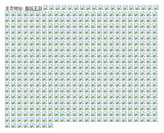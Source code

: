 主页地址: [我叫王羽](https://weibo.com/u/1344938031) 
![](https://wx4.sinaimg.cn/mw2000/502a202fly1gcd3v37p24j20ru2a0n9t.jpg) 
![](https://wx4.sinaimg.cn/mw2000/502a202fly1gcd3v3rd3dj20ru2soh64.jpg) 
![](https://wx4.sinaimg.cn/mw2000/502a202fly1gccxpe310ej20u01hcwhv.jpg) 
![](https://wx4.sinaimg.cn/mw2000/502a202fly1gcb9mmgjdgj20u0140jx8.jpg) 
![](https://wx4.sinaimg.cn/mw2000/502a202fly1gcb2y1ngr0j23k02o0x6r.jpg) 
![](https://wx4.sinaimg.cn/mw2000/502a202fly1gcb2y84nvij23k02o07wk.jpg) 
![](https://wx4.sinaimg.cn/mw2000/502a202fly1gc77clrqs6j20u014042u.jpg) 
![](https://wx4.sinaimg.cn/mw2000/502a202fly1gc75tuw3slj20u014043b.jpg) 
![](https://wx4.sinaimg.cn/mw2000/502a202fly1gc53o16ueuj22o03k07wj.jpg) 
![](https://wx4.sinaimg.cn/mw2000/502a202fly1gc51q28jvej23k02o0e84.jpg) 
![](https://wx4.sinaimg.cn/mw2000/502a202fly1gc51q5hinsj22o03k0e84.jpg) 
![](https://wx4.sinaimg.cn/mw2000/502a202fly1gc46jiu0dqj22yo3y87wi.jpg) 
![](https://wx4.sinaimg.cn/mw2000/502a202fly1gc3ydojvpcj22o03k0x6r.jpg) 
![](https://wx4.sinaimg.cn/mw2000/502a202fly1gc3ydqv0idj22o03k0npf.jpg) 
![](https://wx4.sinaimg.cn/mw2000/502a202fly1gc3v9gzytij22o03k0b2d.jpg) 
![](https://wx4.sinaimg.cn/mw2000/502a202fly1gc2z25lctwj20u0140x0i.jpg) 
![](https://wx4.sinaimg.cn/mw2000/502a202fly1gc2z2671tfj20qo1hchdf.jpg) 
![](https://wx4.sinaimg.cn/mw2000/502a202fly1gc1n7q3atcj20u014045f.jpg) 
![](https://wx4.sinaimg.cn/mw2000/502a202fly1gc1n7re8vaj22o03k0x6r.jpg) 
![](https://wx4.sinaimg.cn/mw2000/502a202fly1gc0j23pfvgj20np0ypdht.jpg) 
![](https://wx4.sinaimg.cn/mw2000/502a202fly1gbv5mmvhi9j20u01hctp1.jpg) 
![](https://wx4.sinaimg.cn/mw2000/502a202fly1gbv5mnhnkgj20u01hck1g.jpg) 
![](https://wx4.sinaimg.cn/mw2000/502a202fly1gbtqp3t1klj20u0140q5d.jpg) 
![](https://wx4.sinaimg.cn/mw2000/502a202fly1gbtqp505n9j21400u0gpk.jpg) 
![](https://wx4.sinaimg.cn/mw2000/502a202fly1gbtqd7srmgj20u0140tf4.jpg) 
![](https://wx4.sinaimg.cn/mw2000/502a202fly1gbosqal5ptj20u01qiq81.jpg) 
![](https://wx4.sinaimg.cn/mw2000/502a202fly1gblkbkkw86j22o03k0u10.jpg) 
![](https://wx4.sinaimg.cn/mw2000/502a202fly1gblkbmpv4dj22o03k0x6r.jpg) 
![](https://wx4.sinaimg.cn/mw2000/502a202fly1gbkdchm4qlj20u0140myw.jpg) 
![](https://wx4.sinaimg.cn/mw2000/502a202fly1gbkdchxbmxj20u0140tbz.jpg) 
![](https://wx4.sinaimg.cn/mw2000/502a202fly1gbjkhx44rrj20u01hctl9.jpg) 
![](https://wx4.sinaimg.cn/mw2000/502a202fly1gbjkibpeh9j21w02ionpd.jpg) 
![](https://wx4.sinaimg.cn/mw2000/502a202fly1gbjkigi6m7j21w02iox6p.jpg) 
![](https://wx4.sinaimg.cn/mw2000/502a202fly1gbjkisnd89j20zk0qoaki.jpg) 
![](https://wx4.sinaimg.cn/mw2000/502a202fly1gbjkhz9q4mj20u01hc185.jpg) 
![](https://wx4.sinaimg.cn/mw2000/502a202fly1gbjki030qzj20u01hcgvu.jpg) 
![](https://wx4.sinaimg.cn/mw2000/502a202fly1gbjki1a6avj20u01hcnd4.jpg) 
![](https://wx4.sinaimg.cn/mw2000/502a202fly1gbjki5genlj21w02ioe81.jpg) 
![](https://wx4.sinaimg.cn/mw2000/502a202fly1gbjkiktx8lj20zk0qoahx.jpg) 
![](https://wx4.sinaimg.cn/mw2000/502a202fly1gbjkkhehqqj20zk0qo15n.jpg) 
![](https://wx4.sinaimg.cn/mw2000/502a202fly1gbjkkm0pysj21w02iokjl.jpg) 
![](https://wx4.sinaimg.cn/mw2000/502a202fly1gbjkks9ptaj22io1w0npe.jpg) 
![](https://wx4.sinaimg.cn/mw2000/502a202fly1gbjkkt6xntj20qo0zkdp7.jpg) 
![](https://wx4.sinaimg.cn/mw2000/502a202fly1gbjkkxqbqnj21w02iox6p.jpg) 
![](https://wx4.sinaimg.cn/mw2000/502a202fly1gbjkl0q5iwj21w02ionpd.jpg) 
![](https://wx4.sinaimg.cn/mw2000/502a202fly1gbjkl4nl8bj21w02ioqv5.jpg) 
![](https://wx4.sinaimg.cn/mw2000/502a202fly1gbjkl921gaj21w02io1ky.jpg) 
![](https://wx4.sinaimg.cn/mw2000/502a202fly1gbj9iw0jluj20ru176n1g.jpg) 
![](https://wx4.sinaimg.cn/mw2000/502a202fly1gbj7osl42fj22o03k0u0z.jpg) 
![](https://wx4.sinaimg.cn/mw2000/502a202fly1gbfknclfugj21w02ioqv5.jpg) 
![](https://wx4.sinaimg.cn/mw2000/502a202fly1gbfkndkb0uj21w02iob2a.jpg) 
![](https://wx4.sinaimg.cn/mw2000/502a202fly1gbfjskhuxsj20dm0ay0tn.jpg) 
![](https://wx4.sinaimg.cn/mw2000/502a202fly1gbejkqynybj20u01400xf.jpg) 
![](https://wx4.sinaimg.cn/mw2000/502a202fly1gbehj28mwlj20u0140grc.jpg) 
![](https://wx4.sinaimg.cn/mw2000/502a202fly1gbd8mv7vw1j20u01szdnq.jpg) 
![](https://wx4.sinaimg.cn/mw2000/502a202fly1gbd5z3oldgj20u01qin25.jpg) 
![](https://wx4.sinaimg.cn/mw2000/502a202fly1gbbz4phlknj22o03k0npf.jpg) 
![](https://wx4.sinaimg.cn/mw2000/502a202fly1gb9vemf42vj21hc0omjz5.jpg) 
![](https://wx4.sinaimg.cn/mw2000/502a202fly1gb9vemrjs7j206n0eqglq.jpg) 
![](https://wx4.sinaimg.cn/mw2000/502a202fly1gb8tv3bmsaj20m80gomym.jpg) 
![](https://wx4.sinaimg.cn/mw2000/502a202fly1gb8tdecy3ej20g00ss76f.jpg) 
![](https://wx4.sinaimg.cn/mw2000/502a202fly1gb8tdemujaj20mi140djf.jpg) 
![](https://wx4.sinaimg.cn/mw2000/502a202fly1gb7g1o0emgj22o03k0hdw.jpg) 
![](https://wx4.sinaimg.cn/mw2000/502a202fly1gb7cx0p01uj20u01qi79r.jpg) 
![](https://wx4.sinaimg.cn/mw2000/502a202fly1gb7b2wn5bdj22o03k0e84.jpg) 
![](https://wx4.sinaimg.cn/mw2000/502a202fly1gasukuqcabj21400u0td8.jpg) 
![](https://wx4.sinaimg.cn/mw2000/502a202fly1gasukwb88uj21400u0tbe.jpg) 
![](https://wx4.sinaimg.cn/mw2000/502a202fly1gasuky01gyj21400u0gp6.jpg) 
![](https://wx4.sinaimg.cn/mw2000/502a202fly1gasukz5vdxj21400u0n0r.jpg) 
![](https://wx4.sinaimg.cn/mw2000/502a202fly1gasul0avldj21400u0n0o.jpg) 
![](https://wx4.sinaimg.cn/mw2000/502a202fly1gasul1hbk8j21400u0dje.jpg) 
![](https://wx4.sinaimg.cn/mw2000/502a202fly1gasul2qrrmj21400u0tcd.jpg) 
![](https://wx4.sinaimg.cn/mw2000/502a202fly1gasul4l1vbj21400u0adv.jpg) 
![](https://wx4.sinaimg.cn/mw2000/502a202fly1gasa6zulj2j20qo1hc1c5.jpg) 
![](https://wx4.sinaimg.cn/mw2000/502a202fly1gark8ra3aqj20u01hc13n.jpg) 
![](https://wx4.sinaimg.cn/mw2000/502a202fly1gapdscxar5j20je0jijzg.jpg) 
![](https://wx4.sinaimg.cn/mw2000/502a202fly1ganjv8k57rj20u01qi79a.jpg) 
![](https://wx4.sinaimg.cn/mw2000/502a202fly1gamzvjrm1mj20u014077s.jpg) 
![](https://wx4.sinaimg.cn/mw2000/502a202fly1gakg9b2y20j21400u0n1u.jpg) 
![](https://wx4.sinaimg.cn/mw2000/502a202fly1gakdbxstysj20u01hctdf.jpg) 
![](https://wx4.sinaimg.cn/mw2000/502a202fly1gakdd4k1txj20u0140n09.jpg) 
![](https://wx4.sinaimg.cn/mw2000/502a202fly1gakac5emsfj20u0140n1r.jpg) 
![](https://wx4.sinaimg.cn/mw2000/502a202fly1gakac6pyb8j21400u0tbk.jpg) 
![](https://wx4.sinaimg.cn/mw2000/502a202fly1gahgtl0cdwj20u01hch68.jpg) 
![](https://wx4.sinaimg.cn/mw2000/502a202fly1gagf1hw0rej20u01407a1.jpg) 
![](https://wx4.sinaimg.cn/mw2000/502a202fly1gagcqemcfaj22o03k04qs.jpg) 
![](https://wx4.sinaimg.cn/mw2000/502a202fly1ga22ntjkr0j20go0gojsj.jpg) 
![](https://wx4.sinaimg.cn/mw2000/502a202fly1ga22ntxn44j20lf0xdjta.jpg) 
![](https://wx4.sinaimg.cn/mw2000/502a202fly1ga22o2v6imj20k00zk403.jpg) 
![](https://wx4.sinaimg.cn/mw2000/502a202fgy1ga1lr1sxy3j20wm0jj40d.jpg) 
![](https://wx4.sinaimg.cn/mw2000/502a202fly1g9ypf3s568j22o03k0kjn.jpg) 
![](https://wx4.sinaimg.cn/mw2000/502a202fly1g9w2r46en8j20yi0kqjui.jpg) 
![](https://wx4.sinaimg.cn/mw2000/502a202fly1g9rpq3cyqpj20u0140ah4.jpg) 
![](https://wx4.sinaimg.cn/mw2000/502a202fly1g9rnn0hcfrj23k02o0u0z.jpg) 
![](https://wx4.sinaimg.cn/mw2000/502a202fly1g9oc84jnf1j20p711ednd.jpg) 
![](https://wx4.sinaimg.cn/mw2000/502a202fly1g9o6iyjk77j20u018h40u.jpg) 
![](https://wx4.sinaimg.cn/mw2000/502a202fly1g9iltelv71j20u0140wj3.jpg) 
![](https://wx4.sinaimg.cn/mw2000/502a202fly1g9fm4myzwyj20u01hch1x.jpg) 
![](https://wx4.sinaimg.cn/mw2000/502a202fly1g979u6ehjpj20u0140aax.jpg) 
![](https://wx4.sinaimg.cn/mw2000/502a202fly1g96txkokczj20u01qitea.jpg) 
![](https://wx4.sinaimg.cn/mw2000/502a202fly1g96tvgvoukj20u01qiaf5.jpg) 
![](https://wx4.sinaimg.cn/mw2000/502a202fly1g96tcviwdqj20u01qiwj2.jpg) 
![](https://wx4.sinaimg.cn/mw2000/502a202fly1g91wk21h48j22o03k04qs.jpg) 
![](https://wx4.sinaimg.cn/mw2000/502a202fly1g91wkb5dnbj22o03k01l0.jpg) 
![](https://wx4.sinaimg.cn/mw2000/502a202fly1g91wklqzthj23k02o04qs.jpg) 
![](https://wx4.sinaimg.cn/mw2000/502a202fly1g91wkuyra3j22yo3y8e83.jpg) 
![](https://wx4.sinaimg.cn/mw2000/502a202fly1g91wl7b3cwj23y82yo1kz.jpg) 
![](https://wx4.sinaimg.cn/mw2000/502a202fly1g91wliexkgj22o03k01l0.jpg) 
![](https://wx4.sinaimg.cn/mw2000/502a202fly1g8zr6dgr0oj21400u0dln.jpg) 
![](https://wx4.sinaimg.cn/mw2000/502a202fly1g8zrciaki3j21400u00yd.jpg) 
![](https://wx4.sinaimg.cn/mw2000/502a202fly1g8xl6om3lgj20u01qiaem.jpg) 
![](https://wx4.sinaimg.cn/mw2000/502a202fly1g8vf5ugfq6j21400u0jwx.jpg) 
![](https://wx4.sinaimg.cn/mw2000/502a202fly1g8v9df6pw0j20ku10vju9.jpg) 
![](https://wx4.sinaimg.cn/mw2000/502a202fly1g8u8yp37hvj20u0140ju2.jpg) 
![](https://wx4.sinaimg.cn/mw2000/502a202fly1g8rfxracgwj20u0140tcj.jpg) 
![](https://wx4.sinaimg.cn/mw2000/502a202fly1g8nf5kmd1aj21400u00yc.jpg) 
![](https://wx4.sinaimg.cn/mw2000/502a202fly1g8g1077izjj20u01qitdb.jpg) 
![](https://wx4.sinaimg.cn/mw2000/502a202fly1g8fa8egxm3j22o03k04qs.jpg) 
![](https://wx4.sinaimg.cn/mw2000/502a202fly1g899f4z3tuj20u01qitdc.jpg) 
![](https://wx4.sinaimg.cn/mw2000/502a202fly1g87guu6ymvj20u0140q87.jpg) 
![](https://wx4.sinaimg.cn/mw2000/502a202fly1g84n7pvk3jj20u014077j.jpg) 
![](https://wx4.sinaimg.cn/mw2000/502a202fly1g83ixx52pnj21400u079f.jpg) 
![](https://wx4.sinaimg.cn/mw2000/502a202fly1g83bfyy20pj20u0140n2l.jpg) 
![](https://wx4.sinaimg.cn/mw2000/502a202fly1g83bg02spnj20u0140tcn.jpg) 
![](https://wx4.sinaimg.cn/mw2000/502a202fly1g83bg1g6mpj20u01407eu.jpg) 
![](https://wx4.sinaimg.cn/mw2000/502a202fly1g83bg2mzdqj20u0140wjt.jpg) 
![](https://wx4.sinaimg.cn/mw2000/502a202fly1g83bg40q2tj20u0140got.jpg) 
![](https://wx4.sinaimg.cn/mw2000/502a202fly1g83bg5e5mtj20u01400xw.jpg) 
![](https://wx4.sinaimg.cn/mw2000/502a202fly1g83bg6hcv5j21400u079s.jpg) 
![](https://wx4.sinaimg.cn/mw2000/502a202fly1g83bg7jwsmj20u0140aek.jpg) 
![](https://wx4.sinaimg.cn/mw2000/502a202fly1g83bg9150zj20u014043h.jpg) 
![](https://wx4.sinaimg.cn/mw2000/502a202fly1g83756b028j20u01400w6.jpg) 
![](https://wx4.sinaimg.cn/mw2000/502a202fly1g83757e3dbj20u0140jwa.jpg) 
![](https://wx4.sinaimg.cn/mw2000/502a202fly1g82c29kh90j20u0140dja.jpg) 
![](https://wx4.sinaimg.cn/mw2000/502a202fly1g7jlzka4wyj21400u0dki.jpg) 
![](https://wx4.sinaimg.cn/mw2000/502a202fly1g7jlzmrridj20u0140grk.jpg) 
![](https://wx4.sinaimg.cn/mw2000/502a202fly1g78ns684roj22o03k0qv8.jpg) 
![](https://wx4.sinaimg.cn/mw2000/502a202fly1g7666m1g4pj20qo0k0my0.jpg) 
![](https://wx4.sinaimg.cn/mw2000/502a202fly1g72k1hrlbtj20u0140jvq.jpg) 
![](https://wx4.sinaimg.cn/mw2000/502a202fly1g72k1jrerpj20u0140n1e.jpg) 
![](https://wx4.sinaimg.cn/mw2000/502a202fly1g715vf9gu6j20yz0owdlu.jpg) 
![](https://wx4.sinaimg.cn/mw2000/502a202fly1g70fdpr1nzj22o03k01l0.jpg) 
![](https://wx4.sinaimg.cn/mw2000/502a202fly1g6z3sgve58j20u0140q5p.jpg) 
![](https://wx4.sinaimg.cn/mw2000/502a202fly1g6yt4r5gwzj22o03k0hdv.jpg) 
![](https://wx4.sinaimg.cn/mw2000/502a202fly1g6v4t63fm9j20u014044h.jpg) 
![](https://wx4.sinaimg.cn/mw2000/502a202fly1g6pvdbpf4hj20u0140jvu.jpg) 
![](https://wx4.sinaimg.cn/mw2000/502a202fly1g6g3cn9s37j20u01brgr5.jpg) 
![](https://wx4.sinaimg.cn/mw2000/502a202fly1g6flezej7jj22o03k0x6r.jpg) 
![](https://wx4.sinaimg.cn/mw2000/502a202fly1g6d1yi96g2j20u00u0tb7.jpg) 
![](https://wx4.sinaimg.cn/mw2000/502a202fgy1g6651z884zj20u01hcab9.jpg) 
![](https://wx4.sinaimg.cn/mw2000/502a202fly1g63n9qt1zjj22o03k0b2b.jpg) 
![](https://wx4.sinaimg.cn/mw2000/502a202fly1g5x7uq0ma5j22o03k07wk.jpg) 
![](https://wx4.sinaimg.cn/mw2000/502a202fly1g5skq6yjoij22yo3y8npg.jpg) 
![](https://wx4.sinaimg.cn/mw2000/502a202fly1g5skrgjtchj22yo3y8e84.jpg) 
![](https://wx4.sinaimg.cn/mw2000/502a202fly1g5sks2oufxj22yo3y8e84.jpg) 
![](https://wx4.sinaimg.cn/mw2000/502a202fly1g5skt2v4h9j23k02o0kjn.jpg) 
![](https://wx4.sinaimg.cn/mw2000/502a202fly1g5sksgl2n5j23y82yokjo.jpg) 
![](https://wx4.sinaimg.cn/mw2000/502a202fly1g5skuluxj6j23k02o0kjn.jpg) 
![](https://wx4.sinaimg.cn/mw2000/502a202fly1g5skce6ot8j20u0140qs2.jpg) 
![](https://wx4.sinaimg.cn/mw2000/502a202fly1g5skc9pi80j20u0140qju.jpg) 
![](https://wx4.sinaimg.cn/mw2000/502a202fly1g5skcooc3zj23y82yohdw.jpg) 
![](https://wx4.sinaimg.cn/mw2000/502a202fly1g5skcy98zhj22o03k0npe.jpg) 
![](https://wx4.sinaimg.cn/mw2000/502a202fly1g5skcbyoq1j21400u0qo6.jpg) 
![](https://wx4.sinaimg.cn/mw2000/502a202fly1g5skimedwtj22o03k04qr.jpg) 
![](https://wx4.sinaimg.cn/mw2000/502a202fly1g5skpcxvq3j22o03k0u0z.jpg) 
![](https://wx4.sinaimg.cn/mw2000/502a202fly1g5skpotxhvj22o03k04qr.jpg) 
![](https://wx4.sinaimg.cn/mw2000/502a202fly1g5skptthr6j20u0140ke2.jpg) 
![](https://wx4.sinaimg.cn/mw2000/502a202fly1g5sk9mteoxj22yo3y87wj.jpg) 
![](https://wx4.sinaimg.cn/mw2000/502a202fly1g5ska8o7t6j22yo3y87wj.jpg) 
![](https://wx4.sinaimg.cn/mw2000/502a202fly1g5skalm5hgj22yo3y87wj.jpg) 
![](https://wx4.sinaimg.cn/mw2000/502a202fly1g5skawgnf3j22yo3y8e84.jpg) 
![](https://wx4.sinaimg.cn/mw2000/502a202fly1g5skb6u2rcj22yo3y87wk.jpg) 
![](https://wx4.sinaimg.cn/mw2000/502a202fly1g5skbib2n8j22yo3y8u0z.jpg) 
![](https://wx4.sinaimg.cn/mw2000/502a202fly1g5skbzdb3zj23k02o04qr.jpg) 
![](https://wx4.sinaimg.cn/mw2000/502a202fly1g5skbrcwg5j22yo3y8kjn.jpg) 
![](https://wx4.sinaimg.cn/mw2000/502a202fly1g5skc7li62j23k02o07wj.jpg) 
![](https://wx4.sinaimg.cn/mw2000/502a202fly1g5sk5ord6aj22o03k0e83.jpg) 
![](https://wx4.sinaimg.cn/mw2000/502a202fly1g5sk63ud6dj22o03k07wj.jpg) 
![](https://wx4.sinaimg.cn/mw2000/502a202fly1g5sk6db5uej22o03k0hdu.jpg) 
![](https://wx4.sinaimg.cn/mw2000/502a202fly1g5sk6ul1y5j22o03k0b2b.jpg) 
![](https://wx4.sinaimg.cn/mw2000/502a202fly1g5sk97iwdpj23y82yohdw.jpg) 
![](https://wx4.sinaimg.cn/mw2000/502a202fly1g5sk7fxm60j22o03k01l0.jpg) 
![](https://wx4.sinaimg.cn/mw2000/502a202fly1g5sk83l94bj23k02o04qs.jpg) 
![](https://wx4.sinaimg.cn/mw2000/502a202fly1g5sk8okwkrj22o03k0qv7.jpg) 
![](https://wx4.sinaimg.cn/mw2000/502a202fly1g5sk5vh380j22o03k0qv6.jpg) 
![](https://wx4.sinaimg.cn/mw2000/502a202fly1g5pwcqg54oj20u0140gqz.jpg) 
![](https://wx4.sinaimg.cn/mw2000/502a202fly1g57jzhkal4j22hv0u07a5.jpg) 
![](https://wx4.sinaimg.cn/mw2000/502a202fly1g54395bzwej20u01qiq7o.jpg) 
![](https://wx4.sinaimg.cn/mw2000/502a202fly1g52zky1uypj20u0140gq6.jpg) 
![](https://wx4.sinaimg.cn/mw2000/502a202fly1g514xa6ykyj22o03k0qv7.jpg) 
![](https://wx4.sinaimg.cn/mw2000/502a202fly1g4xzxn3048j220k0u0qab.jpg) 
![](https://wx4.sinaimg.cn/mw2000/502a202fly1g4xdws0yogj20fg0bn0t8.jpg) 
![](https://wx4.sinaimg.cn/mw2000/502a202fly1g4vpwtmwb7j20tm09140o.jpg) 
![](https://wx4.sinaimg.cn/mw2000/502a202fly1g4i5yjx75kj20u0140whr.jpg) 
![](https://wx4.sinaimg.cn/mw2000/502a202fly1g4gxtr3c9pj20u0140n30.jpg) 
![](https://wx4.sinaimg.cn/mw2000/502a202fly1g48m8ssdk3j20u0140q7p.jpg) 
![](https://wx4.sinaimg.cn/mw2000/502a202fly1g3nmh93l7kj20if0n2q49.jpg) 
![](https://wx4.sinaimg.cn/mw2000/502a202fly1g3km2w93atj20u01qiwiz.jpg) 
![](https://wx4.sinaimg.cn/mw2000/502a202fly1g2x3fvgr8vj21400u0n0z.jpg) 
![](https://wx4.sinaimg.cn/mw2000/502a202fly1g2x3fx72rrj21400u0795.jpg) 
![](https://wx4.sinaimg.cn/mw2000/502a202fly1g2wzb9pb23j20u0140ae9.jpg) 
![](https://wx4.sinaimg.cn/mw2000/502a202fly1g2wzbav6x6j20u0140tdu.jpg) 
![](https://wx4.sinaimg.cn/mw2000/502a202fly1g2wzbbzegoj20u0140tbz.jpg) 
![](https://wx4.sinaimg.cn/mw2000/502a202fly1g2wyaqjwhoj20u0140n1p.jpg) 
![](https://wx4.sinaimg.cn/mw2000/502a202fly1g2wyarqz91j20u014043h.jpg) 
![](https://wx4.sinaimg.cn/mw2000/502a202fly1g2wyasvgksj20u0140jw2.jpg) 
![](https://wx4.sinaimg.cn/mw2000/502a202fly1g2sr47s6v5j20sg0g0jv3.jpg) 
![](https://wx4.sinaimg.cn/mw2000/502a202fly1g2scqqylm1j20u0140mzn.jpg) 
![](https://wx4.sinaimg.cn/mw2000/502a202fly1g2aa2c3whej20ls0t20u7.jpg) 
![](https://wx4.sinaimg.cn/mw2000/502a202fly1g29w5iw2xij20u0140n1e.jpg) 
![](https://wx4.sinaimg.cn/mw2000/502a202fly1g240p22he1j20sg13i7ej.jpg) 
![](https://wx4.sinaimg.cn/mw2000/502a202fly1g240l6mb9kj22o03k0u0y.jpg) 
![](https://wx4.sinaimg.cn/mw2000/502a202fly1g21zpq4wtsj20u01407a6.jpg) 
![](https://wx4.sinaimg.cn/mw2000/502a202fly1g21zprbkx7j20tx13wn3b.jpg) 
![](https://wx4.sinaimg.cn/mw2000/502a202fly1g21zpt9cw7j20u014046a.jpg) 
![](https://wx4.sinaimg.cn/mw2000/502a202fly1g21zpvfispj20u0140wj4.jpg) 
![](https://wx4.sinaimg.cn/mw2000/502a202fly1g21zpyikgzj21400u0111.jpg) 
![](https://wx4.sinaimg.cn/mw2000/502a202fly1g21zq1nexwj20u0140wnf.jpg) 
![](https://wx4.sinaimg.cn/mw2000/502a202fly1g21zq3l5vqj20u0140dmy.jpg) 
![](https://wx4.sinaimg.cn/mw2000/502a202fly1g21zq66o5gj20u014045a.jpg) 
![](https://wx4.sinaimg.cn/mw2000/502a202fly1g21zq95ls0j20u0140ahg.jpg) 
![](https://wx4.sinaimg.cn/mw2000/502a202fly1g1x47ah4haj20u0140n18.jpg) 
![](https://wx4.sinaimg.cn/mw2000/502a202fly1g1tvo8589hj22o03k0b2b.jpg) 
![](https://wx4.sinaimg.cn/mw2000/502a202fly1g1szjksq1yj20u0140q63.jpg) 
![](https://wx4.sinaimg.cn/mw2000/502a202fly1g1szjidqk8j20u0140440.jpg) 
![](https://wx4.sinaimg.cn/mw2000/502a202fly1g1szjaiiaqj20u01400wb.jpg) 
![](https://wx4.sinaimg.cn/mw2000/502a202fly1g1szjcvj19j20u0140dl3.jpg) 
![](https://wx4.sinaimg.cn/mw2000/502a202fly1g1szje2p34j20u0140whr.jpg) 
![](https://wx4.sinaimg.cn/mw2000/502a202fly1g1szjf5xtij20u0140tbx.jpg) 
![](https://wx4.sinaimg.cn/mw2000/502a202fly1g1szjjmi2pj20u0140gpp.jpg) 
![](https://wx4.sinaimg.cn/mw2000/502a202fly1g1szjgbu97j20u019n43n.jpg) 
![](https://wx4.sinaimg.cn/mw2000/502a202fly1g1szjmbi86j20u0140gpw.jpg) 
![](https://wx4.sinaimg.cn/mw2000/502a202fly1g1q7y3ocfij20u01hcdm5.jpg) 
![](https://wx4.sinaimg.cn/mw2000/502a202fly1g1q6htwpp6j20u0140428.jpg) 
![](https://wx4.sinaimg.cn/mw2000/502a202fly1g1g2ptq8pgj20u0140412.jpg) 
![](https://wx4.sinaimg.cn/mw2000/502a202fly1g19lv7xckbj22o03k0u0z.jpg) 
![](https://wx4.sinaimg.cn/mw2000/502a202fly1g19lvhlqzoj22o03k01l0.jpg) 
![](https://wx4.sinaimg.cn/mw2000/502a202fly1g10z6s5bfnj20u0140ae3.jpg) 
![](https://wx4.sinaimg.cn/mw2000/502a202fly1g1089pl0vvj20u0140q84.jpg) 
![](https://wx4.sinaimg.cn/mw2000/502a202fly1g105lw3rkpj20u01hc0vx.jpg) 
![](https://wx4.sinaimg.cn/mw2000/502a202fly1g0xu73j5k9j20u0140dme.jpg) 
![](https://wx4.sinaimg.cn/mw2000/502a202fly1g0xu74x5mrj20u01400x8.jpg) 
![](https://wx4.sinaimg.cn/mw2000/502a202fly1g0qjhd34baj21400u079r.jpg) 
![](https://wx4.sinaimg.cn/mw2000/502a202fly1g0lxiexdgdj22o03k0b2b.jpg) 
![](https://wx4.sinaimg.cn/mw2000/502a202fly1g0iuj1y4faj20u0140tbt.jpg) 
![](https://wx4.sinaimg.cn/mw2000/502a202fly1g0is7f3uamj20u0140t9p.jpg) 
![](https://wx4.sinaimg.cn/mw2000/502a202fly1g0iaclp16vj20fa0p0k3k.jpg) 
![](https://wx4.sinaimg.cn/mw2000/502a202fly1g0hxgc59rzj22o03k0u0z.jpg) 
![](https://wx4.sinaimg.cn/mw2000/502a202fly1g04hs1846ej20u0140tbl.jpg) 
![](https://wx4.sinaimg.cn/mw2000/502a202fly1g04hs7bc7dj20u00u0jw4.jpg) 
![](https://wx4.sinaimg.cn/mw2000/502a202fly1fzzvm4hwzoj20qo0k0dig.jpg) 
![](https://wx4.sinaimg.cn/mw2000/502a202fly1fzvoaftyi8j22o03k0u0z.jpg) 
![](https://wx4.sinaimg.cn/mw2000/502a202fly1fzkxmfcwmdj20u0140gq0.jpg) 
![](https://wx4.sinaimg.cn/mw2000/502a202fly1fyxoramkkjj20u0140jvi.jpg) 
![](https://wx4.sinaimg.cn/mw2000/502a202fly1fyxoshj64zj20u01400yd.jpg) 
![](https://wx4.sinaimg.cn/mw2000/502a202fly1fyuep5ofjzj20hs0npjtb.jpg) 
![](https://wx4.sinaimg.cn/mw2000/502a202fly1fytdzm4y7ej20qo0zkqad.jpg) 
![](https://wx4.sinaimg.cn/mw2000/502a202fly1fypu8c02gpj22o03k0x6q.jpg) 
![](https://wx4.sinaimg.cn/mw2000/502a202fly1fyn1083yh3j23k02o0kjo.jpg) 
![](https://wx4.sinaimg.cn/mw2000/502a202fly1fyhhpihpeoj20hs0np3zq.jpg) 
![](https://wx4.sinaimg.cn/mw2000/502a202fly1fyfmv2pkxfj22o03k04qs.jpg) 
![](https://wx4.sinaimg.cn/mw2000/502a202fly1fyfmtehv19j20u01hcaem.jpg) 
![](https://wx4.sinaimg.cn/mw2000/502a202fly1fyd0z3nwc4j20u014044g.jpg) 
![](https://wx4.sinaimg.cn/mw2000/502a202fly1fyd0z56734j20u0140dle.jpg) 
![](https://wx4.sinaimg.cn/mw2000/502a202fly1fy2xr83nzqj20qo0zk41u.jpg) 
![](https://wx4.sinaimg.cn/mw2000/502a202fly1fy2l7iipfzj20qo1begq1.jpg) 
![](https://wx4.sinaimg.cn/mw2000/502a202fly1fy2gpof6oej20zk0qon36.jpg) 
![](https://wx4.sinaimg.cn/mw2000/502a202fly1fy21x03o7vj20u01hc45e.jpg) 
![](https://wx4.sinaimg.cn/mw2000/502a202fly1fy1vsqi4wij20qo0zkdpn.jpg) 
![](https://wx4.sinaimg.cn/mw2000/502a202fly1fy1qdgso7qj20qo0zk44o.jpg) 
![](https://wx4.sinaimg.cn/mw2000/502a202fly1fy1qbwg6lxj20qo0zktf6.jpg) 
![](https://wx4.sinaimg.cn/mw2000/502a202fly1fy1qbx0umfj20gx0mkdhx.jpg) 
![](https://wx4.sinaimg.cn/mw2000/502a202fly1fy1pmu7289j20qo0zkwlg.jpg) 
![](https://wx4.sinaimg.cn/mw2000/502a202fly1fy1iby6g0zj20u01hctht.jpg) 
![](https://wx4.sinaimg.cn/mw2000/502a202fly1fy1e6d3hepj20qo0zkn2r.jpg) 
![](https://wx4.sinaimg.cn/mw2000/502a202fly1fxzgywepsvj20zk0qon3u.jpg) 
![](https://wx4.sinaimg.cn/mw2000/502a202fly1fxyiiw0e97j20u01hcqd6.jpg) 
![](https://wx4.sinaimg.cn/mw2000/502a202fly1fxyiiwiwgrj20u01hcwp7.jpg) 
![](https://wx4.sinaimg.cn/mw2000/502a202fly1fxyiiywfdcj22o03k01kz.jpg) 
![](https://wx4.sinaimg.cn/mw2000/502a202fly1fxyij160ntj22o03k0x6q.jpg) 
![](https://wx4.sinaimg.cn/mw2000/502a202fgy1fxxv7dkbjuj23k02o0qv8.jpg) 
![](https://wx4.sinaimg.cn/mw2000/502a202fgy1fxxv7gbc8nj20u01hc0zt.jpg) 
![](https://wx4.sinaimg.cn/mw2000/502a202fly1fxxsg1bphlj22o03k04qt.jpg) 
![](https://wx4.sinaimg.cn/mw2000/502a202fly1fxxsg45kkgj22o03k0e84.jpg) 
![](https://wx4.sinaimg.cn/mw2000/502a202fly1fxxsg566p2j20u01hc46e.jpg) 
![](https://wx4.sinaimg.cn/mw2000/502a202fly1fxxsg5ngicj20u01hcn4y.jpg) 
![](https://wx4.sinaimg.cn/mw2000/502a202fly1fxxsg6316lj20u01hck0r.jpg) 
![](https://wx4.sinaimg.cn/mw2000/502a202fly1fxxsg6plf8j20u01hcdof.jpg) 
![](https://wx4.sinaimg.cn/mw2000/502a202fly1fxxsg7w89gj20u01hctf4.jpg) 
![](https://wx4.sinaimg.cn/mw2000/502a202fly1fxwyt1w9n7j20qo0zk44b.jpg) 
![](https://wx4.sinaimg.cn/mw2000/502a202fly1fxwwmgo0vhj20m80m8my2.jpg) 
![](https://wx4.sinaimg.cn/mw2000/502a202fly1fxwuuvr2i3j20qo1bedo5.jpg) 
![](https://wx4.sinaimg.cn/mw2000/502a202fly1fxwuuxfb15j20qo0zk43s.jpg) 
![](https://wx4.sinaimg.cn/mw2000/502a202fly1fxwtd08giwj20qo0qo44u.jpg) 
![](https://wx4.sinaimg.cn/mw2000/502a202fly1fxwpq6p8oij20qo0zkwlh.jpg) 
![](https://wx4.sinaimg.cn/mw2000/502a202fly1fxwoupi17sj20hs0np75f.jpg) 
![](https://wx4.sinaimg.cn/mw2000/502a202fly1fxwnlqornuj20hs0npta4.jpg) 
![](https://wx4.sinaimg.cn/mw2000/502a202fly1fxwnm2g38mj20hs0hsjsi.jpg) 
![](https://wx4.sinaimg.cn/mw2000/502a202fly1fxwmttblc5j22o03k0u0z.jpg) 
![](https://wx4.sinaimg.cn/mw2000/502a202fly1fxvy4984qdj20qo1be7bi.jpg) 
![](https://wx4.sinaimg.cn/mw2000/502a202fly1fxvy4c21yrj20qo0zkq8x.jpg) 
![](https://wx4.sinaimg.cn/mw2000/502a202fly1fxr5oxwpu0j20qo0zktef.jpg) 
![](https://wx4.sinaimg.cn/mw2000/502a202fly1fxpy8zzbk7j20qo0zkajz.jpg) 
![](https://wx4.sinaimg.cn/mw2000/502a202fly1fxpy917fq5j20qo1bejwl.jpg) 
![](https://wx4.sinaimg.cn/mw2000/502a202fly1fxpy92dnrzj20qo1bejxr.jpg) 
![](https://wx4.sinaimg.cn/mw2000/502a202fly1fxouwbczpmj20qo1betf3.jpg) 
![](https://wx4.sinaimg.cn/mw2000/502a202fly1fxosxj8x49j20qo0zkagi.jpg) 
![](https://wx4.sinaimg.cn/mw2000/502a202fly1fxnidzazwpj20qo0zkq7e.jpg) 
![](https://wx4.sinaimg.cn/mw2000/502a202fly1fxngrmtta0j20hs0np0u2.jpg) 
![](https://wx4.sinaimg.cn/mw2000/502a202fly1fxhxnetp90j20of0wlwke.jpg) 
![](https://wx4.sinaimg.cn/mw2000/502a202fly1fxfsgh1a4gj20hs0np75k.jpg) 
![](https://wx4.sinaimg.cn/mw2000/502a202fly1fxdo4v5wf2j20u01hch1z.jpg) 
![](https://wx4.sinaimg.cn/mw2000/502a202fly1fxdatvj6rfj20zk0qojy9.jpg) 
![](https://wx4.sinaimg.cn/mw2000/502a202fly1fx8n8hvk8bj22o03k0npe.jpg) 
![](https://wx4.sinaimg.cn/mw2000/502a202fly1fx7a4e7tb9j20zk0qon8z.jpg) 
![](https://wx4.sinaimg.cn/mw2000/502a202fly1fx6n4wa5h5j22qj3ndx6r.jpg) 
![](https://wx4.sinaimg.cn/mw2000/502a202fly1fx6n4oycokj22o03k0b2c.jpg) 
![](https://wx4.sinaimg.cn/mw2000/502a202fly1fx6jfqwinvj20qo0zkjwr.jpg) 
![](https://wx4.sinaimg.cn/mw2000/502a202fly1fx5nobr6yrj20qo1jktgo.jpg) 
![](https://wx4.sinaimg.cn/mw2000/502a202fly1fx2tsfco7gj20qo0zk7c0.jpg) 
![](https://wx4.sinaimg.cn/mw2000/502a202fly1fx2p7pwyhjj20hs0qtjtz.jpg) 
![](https://wx4.sinaimg.cn/mw2000/502a202fly1fx2108ip38j22o03k0kjo.jpg) 
![](https://wx4.sinaimg.cn/mw2000/502a202fly1fx210j444hj22o03k04qs.jpg) 
![](https://wx4.sinaimg.cn/mw2000/502a202fly1fx211dji2qj22o03k0npf.jpg) 
![](https://wx4.sinaimg.cn/mw2000/502a202fly1fx219sqo1dj22o03k07wk.jpg) 
![](https://wx4.sinaimg.cn/mw2000/502a202fly1fwyod8sh72j22o03k0u0z.jpg) 
![](https://wx4.sinaimg.cn/mw2000/502a202fly1fww1f7jf6uj20qo0zkgqr.jpg) 
![](https://wx4.sinaimg.cn/mw2000/502a202fly1fwvq4r0e8dj22o03k0hdu.jpg) 
![](https://wx4.sinaimg.cn/mw2000/502a202fly1fwqh1rr4i2j20k00b975m.jpg) 
![](https://wx4.sinaimg.cn/mw2000/502a202fly1fwpi4e94pmj20w00w0avq.jpg) 
![](https://wx4.sinaimg.cn/mw2000/502a202fly1fwkr74jub0j20u01hc0yl.jpg) 
![](https://wx4.sinaimg.cn/mw2000/502a202fly1fwjnxde73xj20u01hckjl.jpg) 
![](https://wx4.sinaimg.cn/mw2000/502a202fly1fwjnxgp5k7j20u01hcu0x.jpg) 
![](https://wx4.sinaimg.cn/mw2000/502a202fly1fwflae2rp7j22o03k0u10.jpg) 
![](https://wx4.sinaimg.cn/mw2000/502a202fly1fwetszrgekj20zk0qodkz.jpg) 
![](https://wx4.sinaimg.cn/mw2000/502a202fly1fwee5b0kqlj20qo0zkn7d.jpg) 
![](https://wx4.sinaimg.cn/mw2000/502a202fly1fwec5o2qe8j20zk0qodqp.jpg) 
![](https://wx4.sinaimg.cn/mw2000/502a202fly1fwec5q6128j20zk0qon8r.jpg) 
![](https://wx4.sinaimg.cn/mw2000/502a202fly1fwa3rhc7i6j20zk0qoq80.jpg) 
![](https://wx4.sinaimg.cn/mw2000/502a202fly1fwa3rj6ws5j20zk0qo43s.jpg) 
![](https://wx4.sinaimg.cn/mw2000/502a202fly1fwa3rkslnjj20qo0zk43w.jpg) 
![](https://wx4.sinaimg.cn/mw2000/502a202fly1fwa3rmi1i6j20qo0zkjz7.jpg) 
![](https://wx4.sinaimg.cn/mw2000/502a202fly1fwa3rocfsfj20qo0zkdmk.jpg) 
![](https://wx4.sinaimg.cn/mw2000/502a202fly1fw8kmlnvf3j20qo0zkakm.jpg) 
![](https://wx4.sinaimg.cn/mw2000/502a202fly1fw5n5l6peqj20zk0qojw6.jpg) 
![](https://wx4.sinaimg.cn/mw2000/502a202fly1fw5n5r1er4j20zk0qowj3.jpg) 
![](https://wx4.sinaimg.cn/mw2000/502a202fly1fw5mioc5z5j20qo0zkahf.jpg) 
![](https://wx4.sinaimg.cn/mw2000/502a202fly1fvyllhxgibj21be0qon9a.jpg) 
![](https://wx4.sinaimg.cn/mw2000/502a202fly1fvyk1ez0w0j20zk0qo478.jpg) 
![](https://wx4.sinaimg.cn/mw2000/502a202fly1fvyk1hiu3dj20zk0qo12g.jpg) 
![](https://wx4.sinaimg.cn/mw2000/502a202fly1fvyhuk3tuij20qo1beq9h.jpg) 
![](https://wx4.sinaimg.cn/mw2000/502a202fly1fvyhukzf5wj20qo1bewkw.jpg) 
![](https://wx4.sinaimg.cn/mw2000/502a202fly1fvy9w8tvgaj22o03k07wm.jpg) 
![](https://wx4.sinaimg.cn/mw2000/502a202fly1fvx4rabdpgj20qo0zkwl0.jpg) 
![](https://wx4.sinaimg.cn/mw2000/502a202fly1fvx4rdnxewj20qo0zk492.jpg) 
![](https://wx4.sinaimg.cn/mw2000/502a202fly1fvx4rggn41j20qo0zk45l.jpg) 
![](https://wx4.sinaimg.cn/mw2000/502a202fly1fvx4rjd5cuj20zk0qo7dp.jpg) 
![](https://wx4.sinaimg.cn/mw2000/502a202fly1fvx4rmplh5j20zk0qoqfh.jpg) 
![](https://wx4.sinaimg.cn/mw2000/502a202fly1fvx4rqdkvtj20zk0qodnw.jpg) 
![](https://wx4.sinaimg.cn/mw2000/502a202fly1fvx4rsn0acj20qo0zkq9m.jpg) 
![](https://wx4.sinaimg.cn/mw2000/502a202fly1fvx4rvmplnj20qo0zk15f.jpg) 
![](https://wx4.sinaimg.cn/mw2000/502a202fly1fvx4ryjur9j20zk0qogu6.jpg) 
![](https://wx4.sinaimg.cn/mw2000/502a202fly1fvx4ke34foj20qo0zk7ed.jpg) 
![](https://wx4.sinaimg.cn/mw2000/502a202fly1fvx4kh27g1j20qo0zkjy2.jpg) 
![](https://wx4.sinaimg.cn/mw2000/502a202fly1fvx4klmlwij20zk0qo47d.jpg) 
![](https://wx4.sinaimg.cn/mw2000/502a202fly1fvx4kraaatj20qo0zkdnn.jpg) 
![](https://wx4.sinaimg.cn/mw2000/502a202fly1fvx4kvoq4jj20qo0zk47x.jpg) 
![](https://wx4.sinaimg.cn/mw2000/502a202fly1fvx4kyo87bj20zk0qo447.jpg) 
![](https://wx4.sinaimg.cn/mw2000/502a202fly1fvx4l1nndxj20qo0zkwmq.jpg) 
![](https://wx4.sinaimg.cn/mw2000/502a202fly1fvx4l8crv0j20qo0zkdqg.jpg) 
![](https://wx4.sinaimg.cn/mw2000/502a202fly1fvx4lboc9zj20zk0qoq82.jpg) 
![](https://wx4.sinaimg.cn/mw2000/502a202fly1fvww6o88rmj22o03k0b2b.jpg) 
![](https://wx4.sinaimg.cn/mw2000/502a202fgy1fvvrq4jqzaj22o03k0u0z.jpg) 
![](https://wx4.sinaimg.cn/mw2000/502a202fgy1fvvrq6kuy0j22o03k0e83.jpg) 
![](https://wx4.sinaimg.cn/mw2000/502a202fgy1fvvrq9n0uvj22o03k01l1.jpg) 
![](https://wx4.sinaimg.cn/mw2000/502a202fgy1fvvrqcx69uj23k02o0b2c.jpg) 
![](https://wx4.sinaimg.cn/mw2000/502a202fgy1fvvrqh6df6j22o03k0npg.jpg) 
![](https://wx4.sinaimg.cn/mw2000/502a202fgy1fvvrqlbr37j22o03k0hdw.jpg) 
![](https://wx4.sinaimg.cn/mw2000/502a202fgy1fvvrqoqj9tj22o03k0x6r.jpg) 
![](https://wx4.sinaimg.cn/mw2000/502a202fgy1fvvrqpfj4ej20u01hcq9m.jpg) 
![](https://wx4.sinaimg.cn/mw2000/502a202fgy1fvvrp1nusbj23nd2qj4qs.jpg) 
![](https://wx4.sinaimg.cn/mw2000/502a202fgy1fvvrp4bkjjj22o03k0hdv.jpg) 
![](https://wx4.sinaimg.cn/mw2000/502a202fgy1fvvrpazepfj23k02o07wk.jpg) 
![](https://wx4.sinaimg.cn/mw2000/502a202fgy1fvvrpec05ij22o03k0qv8.jpg) 
![](https://wx4.sinaimg.cn/mw2000/502a202fgy1fvvrphrtwoj22o03k0kjo.jpg) 
![](https://wx4.sinaimg.cn/mw2000/502a202fgy1fvvrplvmeyj23nd2qj1l0.jpg) 
![](https://wx4.sinaimg.cn/mw2000/502a202fgy1fvvrptg7k7j23nd2qjnpg.jpg) 
![](https://wx4.sinaimg.cn/mw2000/502a202fgy1fvvrpxq0ebj23nd2qjnpf.jpg) 
![](https://wx4.sinaimg.cn/mw2000/502a202fgy1fvvrq1kw2mj23nd2qjnpg.jpg) 
![](https://wx4.sinaimg.cn/mw2000/502a202fgy1fvvrkf53suj23k02o0u0z.jpg) 
![](https://wx4.sinaimg.cn/mw2000/502a202fgy1fvvrkz2hkmj22o03k0hdv.jpg) 
![](https://wx4.sinaimg.cn/mw2000/502a202fgy1fvvrl3gmtcj23nd2qjx6r.jpg) 
![](https://wx4.sinaimg.cn/mw2000/502a202fgy1fvvrl7h6gsj23nd2qje84.jpg) 
![](https://wx4.sinaimg.cn/mw2000/502a202fgy1fvvrldzv36j22o03k0u13.jpg) 
![](https://wx4.sinaimg.cn/mw2000/502a202fgy1fvvrligtubj23nd2qju0z.jpg) 
![](https://wx4.sinaimg.cn/mw2000/502a202fgy1fvvrllq6lgj22qj3ndx6q.jpg) 
![](https://wx4.sinaimg.cn/mw2000/502a202fgy1fvvrlq7ex9j22qj3nd1l0.jpg) 
![](https://wx4.sinaimg.cn/mw2000/502a202fgy1fvvrltfas0j22qj3ndb2b.jpg) 
![](https://wx4.sinaimg.cn/mw2000/502a202fgy1fvvbkqc0spj22o03k0kjn.jpg) 
![](https://wx4.sinaimg.cn/mw2000/502a202fgy1fvvbtqa98lj23k02o0x6r.jpg) 
![](https://wx4.sinaimg.cn/mw2000/502a202fgy1fvvbxlw9pfj22o03k04qs.jpg) 
![](https://wx4.sinaimg.cn/mw2000/502a202fgy1fvvbzweoh4j23k02o0b2c.jpg) 
![](https://wx4.sinaimg.cn/mw2000/502a202fgy1fvvri9hn3uj23k02o0b2c.jpg) 
![](https://wx4.sinaimg.cn/mw2000/502a202fgy1fvvricsc63j22o03k01l0.jpg) 
![](https://wx4.sinaimg.cn/mw2000/502a202fgy1fvvrifvabzj23k02o0x6r.jpg) 
![](https://wx4.sinaimg.cn/mw2000/502a202fgy1fvvriiv2jmj23k02o0npf.jpg) 
![](https://wx4.sinaimg.cn/mw2000/502a202fgy1fvvrim4snnj23k02o0b2c.jpg) 
![](https://wx4.sinaimg.cn/mw2000/502a202fgy1fvup08bin1j20zk0qowlq.jpg) 
![](https://wx4.sinaimg.cn/mw2000/502a202fgy1fvup0a2i75j20zk0qothe.jpg) 
![](https://wx4.sinaimg.cn/mw2000/502a202fgy1fvup0cruqqj20zk0qoaga.jpg) 
![](https://wx4.sinaimg.cn/mw2000/502a202fgy1fvup0ega70j20zk0qo45l.jpg) 
![](https://wx4.sinaimg.cn/mw2000/502a202fgy1fvup0bdupfj20qo0zkwht.jpg) 
![](https://wx4.sinaimg.cn/mw2000/502a202fgy1fvup0g4f12j20qo0zkaeu.jpg) 
![](https://wx4.sinaimg.cn/mw2000/502a202fgy1fvup0if3abj20qo0zktf6.jpg) 
![](https://wx4.sinaimg.cn/mw2000/502a202fgy1fvup0let74j20zk0qotfm.jpg) 
![](https://wx4.sinaimg.cn/mw2000/502a202fgy1fvup0jnhw7j20zk0qojvs.jpg) 
![](https://wx4.sinaimg.cn/mw2000/502a202fgy1fvuozdgezmj20zk0qon35.jpg) 
![](https://wx4.sinaimg.cn/mw2000/502a202fgy1fvuozeu86oj20qo0zkaht.jpg) 
![](https://wx4.sinaimg.cn/mw2000/502a202fgy1fvuozfiy13j20qo1be43x.jpg) 
![](https://wx4.sinaimg.cn/mw2000/502a202fgy1fvuozgtk2bj20zk0qotd4.jpg) 
![](https://wx4.sinaimg.cn/mw2000/502a202fgy1fvuozi2atlj20qo0zk0xj.jpg) 
![](https://wx4.sinaimg.cn/mw2000/502a202fgy1fvuozj9d1cj20zk0qo7ah.jpg) 
![](https://wx4.sinaimg.cn/mw2000/502a202fgy1fvuozkolvjj20qo0zkq8h.jpg) 
![](https://wx4.sinaimg.cn/mw2000/502a202fgy1fvuozlzrnwj20qo0zkagk.jpg) 
![](https://wx4.sinaimg.cn/mw2000/502a202fgy1fvuoznd2xhj20qo0zkn37.jpg) 
![](https://wx4.sinaimg.cn/mw2000/502a202fgy1fvuowva2q5j20qo0zk0yo.jpg) 
![](https://wx4.sinaimg.cn/mw2000/502a202fgy1fvuowxejbmj20qo0zk7a3.jpg) 
![](https://wx4.sinaimg.cn/mw2000/502a202fgy1fvuox0zpytj20qo0zkn2y.jpg) 
![](https://wx4.sinaimg.cn/mw2000/502a202fgy1fvuox33mw5j20zk0qotem.jpg) 
![](https://wx4.sinaimg.cn/mw2000/502a202fgy1fvuox4fol8j20qo0zkn1c.jpg) 
![](https://wx4.sinaimg.cn/mw2000/502a202fgy1fvuox63qgnj20qo0zkwk5.jpg) 
![](https://wx4.sinaimg.cn/mw2000/502a202fgy1fvuox7xhs8j20qo0zkjxp.jpg) 
![](https://wx4.sinaimg.cn/mw2000/502a202fgy1fvuox9jlxjj20qo0zkdjp.jpg) 
![](https://wx4.sinaimg.cn/mw2000/502a202fgy1fvuoxoasv1j20qo0zkq7x.jpg) 
![](https://wx4.sinaimg.cn/mw2000/502a202fgy1fvuovkarstj20qo0zk7ao.jpg) 
![](https://wx4.sinaimg.cn/mw2000/502a202fgy1fvuovlmcaaj20zk0qo0y7.jpg) 
![](https://wx4.sinaimg.cn/mw2000/502a202fgy1fvuovn5ln4j20zk0qok0f.jpg) 
![](https://wx4.sinaimg.cn/mw2000/502a202fgy1fvuovouc2xj20zk0qoq9z.jpg) 
![](https://wx4.sinaimg.cn/mw2000/502a202fgy1fvuovqex7cj20zk0qo7ay.jpg) 
![](https://wx4.sinaimg.cn/mw2000/502a202fgy1fvuovs1o97j20qo0zkn4c.jpg) 
![](https://wx4.sinaimg.cn/mw2000/502a202fgy1fvtvethlqoj20zk0qoq7h.jpg) 
![](https://wx4.sinaimg.cn/mw2000/502a202fgy1fvtvde37tpj20qo0qo7as.jpg) 
![](https://wx4.sinaimg.cn/mw2000/502a202fgy1fvtverwg9fj20qo0zk79q.jpg) 
![](https://wx4.sinaimg.cn/mw2000/502a202fgy1fvtvf27w7aj20qo0qoq84.jpg) 
![](https://wx4.sinaimg.cn/mw2000/502a202fgy1fvtvft535vj20hs0bvjrq.jpg) 
![](https://wx4.sinaimg.cn/mw2000/502a202fgy1fvtvf7ulghj20qo0qoaf8.jpg) 
![](https://wx4.sinaimg.cn/mw2000/502a202fgy1fvtvevizp1j20qo0zk0zs.jpg) 
![](https://wx4.sinaimg.cn/mw2000/502a202fgy1fvtvdjohyoj20qo0qoteb.jpg) 
![](https://wx4.sinaimg.cn/mw2000/502a202fgy1fvtvewvrndj20qo0zkdkk.jpg) 
![](https://wx4.sinaimg.cn/mw2000/502a202fgy1fvttddm89cj20hs0np3zp.jpg) 
![](https://wx4.sinaimg.cn/mw2000/502a202fgy1fvtq0yf1u2j20qo0zktel.jpg) 
![](https://wx4.sinaimg.cn/mw2000/502a202fgy1fvtndqwt5zj20qo0zkdom.jpg) 
![](https://wx4.sinaimg.cn/mw2000/502a202fgy1fvtnduixv3j20qo0zkq9p.jpg) 
![](https://wx4.sinaimg.cn/mw2000/502a202fgy1fvtma309ydj20hs0npjsp.jpg) 
![](https://wx4.sinaimg.cn/mw2000/502a202fgy1fvtma3r253j20hs0npmz4.jpg) 
![](https://wx4.sinaimg.cn/mw2000/502a202fgy1fvtma4ghbij20np0hs0tn.jpg) 
![](https://wx4.sinaimg.cn/mw2000/502a202fgy1fvtma54quwj20np0hsabx.jpg) 
![](https://wx4.sinaimg.cn/mw2000/502a202fgy1fvtma742lij20hs0nptah.jpg) 
![](https://wx4.sinaimg.cn/mw2000/502a202fgy1fvtma7uoqrj20hs0nptau.jpg) 
![](https://wx4.sinaimg.cn/mw2000/502a202fgy1fvsvq05x4qj20hs0npta2.jpg) 
![](https://wx4.sinaimg.cn/mw2000/502a202fgy1fvsv1nds4tj20np0hs765.jpg) 
![](https://wx4.sinaimg.cn/mw2000/502a202fgy1fvsv1o4iqzj20np0hs762.jpg) 
![](https://wx4.sinaimg.cn/mw2000/502a202fgy1fvsv1oyn2lj20hs0npgnj.jpg) 
![](https://wx4.sinaimg.cn/mw2000/502a202fgy1fvsrlguukbj20np0hsac6.jpg) 
![](https://wx4.sinaimg.cn/mw2000/502a202fgy1fvsrljjqvjj20np0hs76m.jpg) 
![](https://wx4.sinaimg.cn/mw2000/502a202fgy1fvsqw2n3h7j20zk0qogu1.jpg) 
![](https://wx4.sinaimg.cn/mw2000/502a202fgy1fvsqw547ajj20qo0zkwkj.jpg) 
![](https://wx4.sinaimg.cn/mw2000/502a202fgy1fvsqw8odjjj20qo0zkajm.jpg) 
![](https://wx4.sinaimg.cn/mw2000/502a202fgy1fvsqwem5tcj20qo0zk13h.jpg) 
![](https://wx4.sinaimg.cn/mw2000/502a202fgy1fvsqwh0qqxj20qo0zkwna.jpg) 
![](https://wx4.sinaimg.cn/mw2000/502a202fgy1fvsqwjy2bgj20qo0zkaht.jpg) 
![](https://wx4.sinaimg.cn/mw2000/502a202fgy1fvsqtv36axj20zk0qoqd1.jpg) 
![](https://wx4.sinaimg.cn/mw2000/502a202fgy1fvsqtyez86j20zk0qo15q.jpg) 
![](https://wx4.sinaimg.cn/mw2000/502a202fgy1fvsqu18g41j20zk0qodq5.jpg) 
![](https://wx4.sinaimg.cn/mw2000/502a202fgy1fvsqu4a9g2j20zk0qoqbu.jpg) 
![](https://wx4.sinaimg.cn/mw2000/502a202fgy1fvsqu7snsgj20zk0qowp4.jpg) 
![](https://wx4.sinaimg.cn/mw2000/502a202fgy1fvsqu9ls2mj20zk0qok01.jpg) 
![](https://wx4.sinaimg.cn/mw2000/502a202fgy1fvsquc3i9cj20zk0qo7f9.jpg) 
![](https://wx4.sinaimg.cn/mw2000/502a202fgy1fvsquejh63j20zk0qoan2.jpg) 
![](https://wx4.sinaimg.cn/mw2000/502a202fgy1fvsquhkmtgj20zk0qon6a.jpg) 
![](https://wx4.sinaimg.cn/mw2000/502a202fgy1fvsqs491lej20qo0zktb9.jpg) 
![](https://wx4.sinaimg.cn/mw2000/502a202fgy1fvsqsgy4hwj20zk0qodnt.jpg) 
![](https://wx4.sinaimg.cn/mw2000/502a202fgy1fvsqsopm98j20zk0qo45z.jpg) 
![](https://wx4.sinaimg.cn/mw2000/502a202fgy1fvsqsr1l3cj20qo0zk45r.jpg) 
![](https://wx4.sinaimg.cn/mw2000/502a202fgy1fvsqsts3iyj20zk0qo78h.jpg) 
![](https://wx4.sinaimg.cn/mw2000/502a202fgy1fvsqszjl5gj20zk0qojz4.jpg) 
![](https://wx4.sinaimg.cn/mw2000/502a202fgy1fvsqt2n5uoj20qo0zkqb5.jpg) 
![](https://wx4.sinaimg.cn/mw2000/502a202fgy1fvsqt4ccs9j20zk0qoq7s.jpg) 
![](https://wx4.sinaimg.cn/mw2000/502a202fgy1fvsqt6ns0hj20qo0zkk02.jpg) 
![](https://wx4.sinaimg.cn/mw2000/502a202fgy1fvsqp7o3fvj20zk0qodkw.jpg) 
![](https://wx4.sinaimg.cn/mw2000/502a202fgy1fvsqp9qlulj20zk0qon3b.jpg) 
![](https://wx4.sinaimg.cn/mw2000/502a202fgy1fvsqpiikqnj20zk0qo14c.jpg) 
![](https://wx4.sinaimg.cn/mw2000/502a202fgy1fvsqpovpxyj20zk0qon5l.jpg) 
![](https://wx4.sinaimg.cn/mw2000/502a202fgy1fvsqptpbfuj20qo0zk7co.jpg) 
![](https://wx4.sinaimg.cn/mw2000/502a202fgy1fvsqpyxew9j20zk0qotjq.jpg) 
![](https://wx4.sinaimg.cn/mw2000/502a202fgy1fvsqq2yj9pj20zk0qoai2.jpg) 
![](https://wx4.sinaimg.cn/mw2000/502a202fgy1fvsqq99p8zj20qo0zkdqf.jpg) 
![](https://wx4.sinaimg.cn/mw2000/502a202fgy1fvsqqh3616j20qo0zk10q.jpg) 
![](https://wx4.sinaimg.cn/mw2000/502a202fgy1fvsf2hlz8nj20qo0qon2a.jpg) 
![](https://wx4.sinaimg.cn/mw2000/502a202fgy1fvsf2jc9p0j20qo0zkagz.jpg) 
![](https://wx4.sinaimg.cn/mw2000/502a202fgy1fvsf2l3a9vj20qo0zkdnf.jpg) 
![](https://wx4.sinaimg.cn/mw2000/502a202fgy1fvsf2na8i2j20qo0zkn4j.jpg) 
